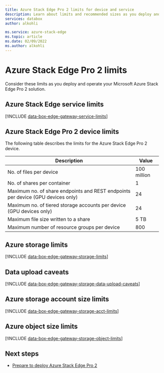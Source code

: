 ```yaml
---
title: Azure Stack Edge Pro 2 limits for device and service
description: Learn about limits and recommended sizes as you deploy and operate Azure Stack Edge Pro 2, including service limits, device limits, and storage limits.
services: databox
author: alkohli

ms.service: azure-stack-edge
ms.topic: article
ms.date: 02/09/2022
ms.author: alkohli
---
```


# Azure Stack Edge Pro 2 limits

Consider these limits as you deploy and operate your Microsoft Azure Stack Edge Pro 2 solution. 

## Azure Stack Edge service limits

[!INCLUDE [data-box-edge-gateway-service-limits](../../includes/data-box-edge-gateway-service-limits.md)]

## Azure Stack Edge Pro 2 device limits

The following table describes the limits for the Azure Stack Edge Pro 2 device.

| Description | Value |
|---|---|
|No. of files per device |100 million |
|No. of shares per container |1 |
|Maximum no. of share endpoints and REST endpoints per device (GPU devices only)| 24 |
|Maximum no. of tiered storage accounts per device (GPU devices only)| 24|
|Maximum file size written to a share| 5 TB |
|Maximum number of resource groups per device| 800 |

## Azure storage limits

[!INCLUDE [data-box-edge-gateway-storage-limits](../../includes/data-box-edge-gateway-storage-limits.md)]

## Data upload caveats

[!INCLUDE [data-box-edge-gateway-storage-data-upload-caveats](../../includes/data-box-edge-gateway-storage-data-upload-caveats.md)]

## Azure storage account size limits

[!INCLUDE [data-box-edge-gateway-storage-acct-limits](../../includes/data-box-edge-gateway-storage-acct-limits.md)]


## Azure object size limits

[!INCLUDE [data-box-edge-gateway-storage-object-limits](../../includes/data-box-edge-gateway-storage-object-limits.md)]

## Next steps

- [Prepare to deploy Azure Stack Edge Pro 2](azure-stack-edge-pro-2-deploy-prep.md)

